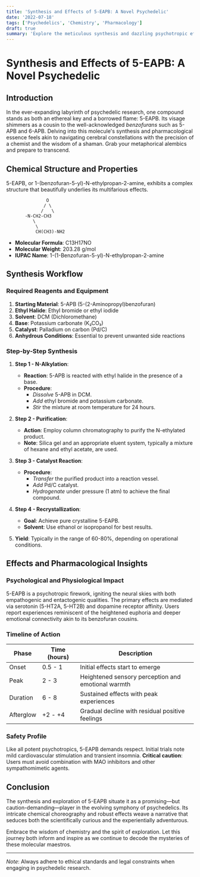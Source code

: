 ```yaml
---
title: 'Synthesis and Effects of 5-EAPB: A Novel Psychedelic'
date: '2022-07-18'
tags: ['Psychedelics', 'Chemistry', 'Pharmacology']
draft: true
summary: 'Explore the meticulous synthesis and dazzling psychotropic effects of 5-EAPB, an emerging novel psychedelic.'
---
```


# Synthesis and Effects of 5-EAPB: A Novel Psychedelic

## Introduction

In the ever-expanding labyrinth of psychedelic research, one compound stands as both an ethereal key and a borrowed flame: 5-EAPB. Its visage shimmers as a cousin to the well-acknowledged *benzofurans* such as 5-APB and 6-APB. Delving into this molecule's synthesis and pharmacological essence feels akin to navigating cerebral constellations with the precision of a chemist and the wisdom of a shaman. Grab your metaphorical alembics and prepare to transcend.

## Chemical Structure and Properties

5-EAPB, or 1-(benzofuran-5-yl)-N-ethylpropan-2-amine, exhibits a complex structure that beautifully underlies its multifarious effects.

```text
               O
              / \
             /   \
       -N-CH2-CH3
          \ 
           \
           CH(CH3)-NH2
```

- **Molecular Formula**: C13H17NO
- **Molecular Weight**: 203.28 g/mol
- **IUPAC Name**: 1-(1-Benzofuran-5-yl)-N-ethylpropan-2-amine

## Synthesis Workflow

### Required Reagents and Equipment

1. **Starting Material**: 5-APB (5-(2-Aminopropyl)benzofuran)
2. **Ethyl Halide**: Ethyl bromide or ethyl iodide
3. **Solvent**: DCM (Dichloromethane)
4. **Base**: Potassium carbonate (K₂CO₃)
5. **Catalyst**: Palladium on carbon (Pd/C)
6. **Anhydrous Conditions**: Essential to prevent unwanted side reactions

### Step-by-Step Synthesis

1. **Step 1 - N-Alkylation**:
    - **Reaction**: 5-APB is reacted with ethyl halide in the presence of a base.
    - **Procedure**:
        - *Dissolve* 5-APB in DCM.
        - *Add* ethyl bromide and potassium carbonate.
        - *Stir* the mixture at room temperature for 24 hours.

2. **Step 2 - Purification**:
    - **Action**: Employ column chromatography to purify the N-ethylated product.
    - **Note**: Silica gel and an appropriate eluent system, typically a mixture of hexane and ethyl acetate, are used.

3. **Step 3 - Catalyst Reaction**:
    - **Procedure**:
        - *Transfer* the purified product into a reaction vessel.
        - *Add* Pd/C catalyst.
        - *Hydrogenate* under pressure (1 atm) to achieve the final compound.

4. **Step 4 - Recrystallization**:
    - **Goal**: Achieve pure crystalline 5-EAPB.
    - **Solvent**: Use ethanol or isopropanol for best results.

5. **Yield**: Typically in the range of 60-80%, depending on operational conditions.

## Effects and Pharmacological Insights

### Psychological and Physiological Impact

5-EAPB is a psychotropic firework, igniting the neural skies with both empathogenic and entactogenic qualities. The primary effects are mediated via serotonin (5-HT2A, 5-HT2B) and dopamine receptor affinity. Users report experiences reminiscent of the heightened euphoria and deeper emotional connectivity akin to its benzofuran cousins.

### Timeline of Action

| Phase         | Time (hours)           | Description                                            |
|---------------|------------------------|--------------------------------------------------------|
| Onset         | 0.5 - 1                | Initial effects start to emerge                        |
| Peak          | 2 - 3                  | Heightened sensory perception and emotional warmth     |
| Duration      | 6 - 8                  | Sustained effects with peak experiences                |
| Afterglow     | +2 - +4                | Gradual decline with residual positive feelings        |

### Safety Profile

Like all potent psychotropics, 5-EAPB demands respect. Initial trials note mild cardiovascular stimulation and transient insomnia. **Critical caution**: Users must avoid combination with MAO inhibitors and other sympathomimetic agents.

## Conclusion

The synthesis and exploration of 5-EAPB situate it as a promising—but caution-demanding—player in the evolving symphony of psychedelics. Its intricate chemical choreography and robust effects weave a narrative that seduces both the scientifically curious and the experientially adventurous.

Embrace the wisdom of chemistry and the spirit of exploration. Let this journey both inform and inspire as we continue to decode the mysteries of these molecular maestros.

---

*Note*: Always adhere to ethical standards and legal constraints when engaging in psychedelic research.